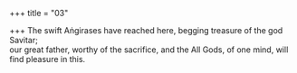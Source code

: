 +++
title = "03"

+++
The swift Aṅgirases have reached here, begging treasure of the god  Savitar;  
our great father, worthy of the sacrifice, and the All Gods, of one mind,  will find pleasure in this.  